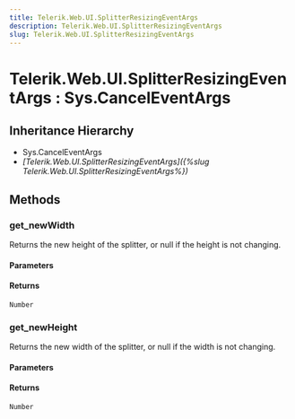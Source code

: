 ```yaml
---
title: Telerik.Web.UI.SplitterResizingEventArgs
description: Telerik.Web.UI.SplitterResizingEventArgs
slug: Telerik.Web.UI.SplitterResizingEventArgs
---
```


# Telerik.Web.UI.SplitterResizingEventArgs : Sys.CancelEventArgs 

## Inheritance Hierarchy

* Sys.CancelEventArgs
* *[Telerik.Web.UI.SplitterResizingEventArgs]({%slug Telerik.Web.UI.SplitterResizingEventArgs%})*


## Methods

###  get_newWidth

Returns the new height of the splitter, or null if the height is not changing.

#### Parameters

#### Returns

`Number`

### get_newHeight

Returns the new width of the splitter, or null if the width is not changing.

#### Parameters

#### Returns

`Number`

